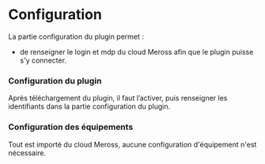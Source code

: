 # Configuration

La partie configuration du plugin permet :

* de renseigner le login et mdp du cloud Meross afin que le plugin puisse s'y connecter.

### Configuration du plugin

Après téléchargement du plugin, il faut l’activer, puis renseigner les identifiants dans la partie configuration du plugin.

### Configuration des équipements

Tout est importé du cloud Meross, aucune configuration d'équipement n'est nécessaire.
